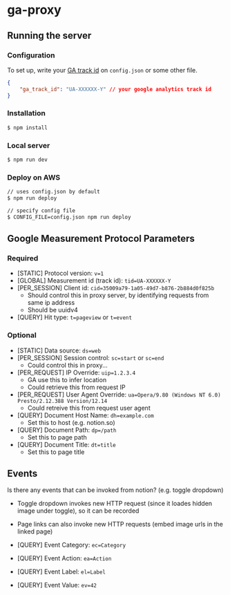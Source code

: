 # ga-proxy

## Running the server

### Configuration
To set up, write your [GA track id](https://support.google.com/analytics/thread/13109681?hl=en) on `config.json` or some other file.
```json
{
    "ga_track_id": "UA-XXXXXX-Y" // your google analytics track id
}
```

### Installation
```bash
$ npm install
```

### Local server
```bash
$ npm run dev
```

### Deploy on AWS
```bash
// uses config.json by default
$ npm run deploy

// specify config file
$ CONFIG_FILE=config.json npm run deploy
```

## Google Measurement Protocol Parameters

### Required
- [STATIC] Protocol version: `v=1`
- [GLOBAL] Measurement id (track id): `tid=UA-XXXXXX-Y`
- [PER_SESSION] Client id: `cid=35009a79-1a05-49d7-b876-2b884d0f825b`
    - Should control this in proxy server, by identifying requests from same ip address
    - Should be uuidv4
- [QUERY] Hit type: `t=pageview` or `t=event`

### Optional
- [STATIC] Data source: `ds=web`
- [PER_SESSION] Session control: `sc=start` or `sc=end`
    - Could control this in proxy...
- [PER_REQUEST] IP Override: `uip=1.2.3.4`
    - GA use this to infer location
    - Could retrieve this from request IP
- [PER_REQUEST] User Agent Override: `ua=Opera/9.80 (Windows NT 6.0) Presto/2.12.388 Version/12.14`
    - Could retreive this from request user agent
- [QUERY] Document Host Name: `dh=example.com`
    - Set this to host (e.g. notion.so)
- [QUERY] Document Path: `dp=/path`
    - Set this to page path
- [QUERY] Document Title: `dt=title`
    - Set this to page title

## Events
Is there any events that can be invoked from notion? (e.g. toggle dropdown)
- Toggle dropdown invokes new HTTP request (since it loades hidden image under toggle), so it can be recorded
- Page links can also invoke new HTTP requests (embed image urls in the linked page)

- [QUERY] Event Category: `ec=Category`
- [QUERY] Event Action: `ea=Action`
- [QUERY] Event Label: `el=Label`
- [QUERY] Event Value: `ev=42`
